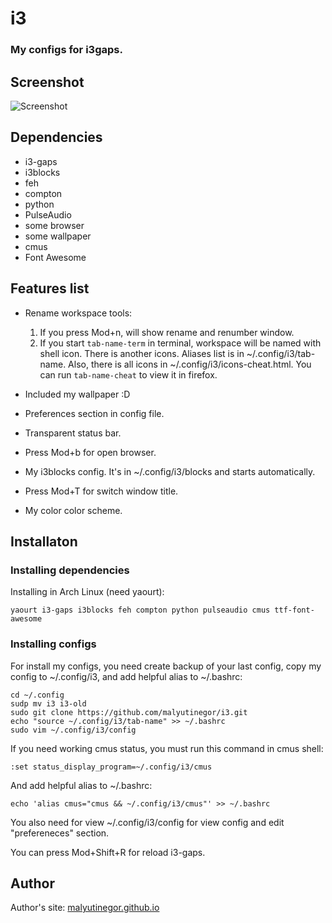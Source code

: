 # i3

### My configs for i3gaps.

## Screenshot

![Screenshot](https://raw.githubusercontent.com/malyutinegor/i3/master/screen.png "Screenshot")

## Dependencies

* i3-gaps          
* i3blocks
* feh
* compton
* python
* PulseAudio
* some browser
* some wallpaper
* cmus
* Font Awesome

## Features list

* Rename workspace tools:

  1. If you press Mod+n, will show rename and renumber window.
  2. If you start `tab-name-term` in terminal, workspace will be named with shell icon. There is another icons. Aliases list is in ~/.config/i3/tab-name. Also, there is all icons in ~/.config/i3/icons-cheat.html. You can run `tab-name-cheat` to view it in firefox.

* Included my wallpaper :D
* Preferences section in config file.
* Transparent status bar.
* Press Mod+b for open browser.
* My i3blocks config. It's in ~/.config/i3/blocks and starts automatically. 
* Press Mod+T for switch window title.
* My color color scheme.

## Installaton

### Installing dependencies

Installing in Arch Linux (need yaourt):

```
yaourt i3-gaps i3blocks feh compton python pulseaudio cmus ttf-font-awesome 
```

### Installing configs

For install my configs, you need create backup of your last config, copy my config to ~/.config/i3, and add helpful alias to ~/.bashrc:

```
cd ~/.config
sudp mv i3 i3-old
sudo git clone https://github.com/malyutinegor/i3.git
echo "source ~/.config/i3/tab-name" >> ~/.bashrc
sudo vim ~/.config/i3/config
```

If you need working cmus status, you must run this command in cmus shell:

```
:set status_display_program=~/.config/i3/cmus 
``` 

And add helpful alias to ~/.bashrc:

```
echo 'alias cmus="cmus && ~/.config/i3/cmus"' >> ~/.bashrc
```

You also need for view ~/.config/i3/config for view config and edit "prefereneces" section.

You can press Mod+Shift+R for reload i3-gaps.

## Author

Author's site: [malyutinegor.github.io](https://malyutinegor.github.io "Author's site")
